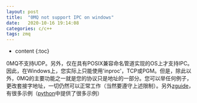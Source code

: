 ```yaml
---
layout: post
title:  "0MQ not support IPC on windows"
date:   2020-10-16 19:14:08
categories: c/c++
tags: zmq
---
```


* content
{:toc}

0MQ不支持UDP。另外，仅在具有POSIX兼容命名管道实现的OS上才支持IPC。因此，在Windows上，您实际上只能使用'inproc'，TCP或PGM。但是，除此以外，0MQ的主要功能之一就是您的协议只是地址的一部分。您可以举任何例子，更改套接字地址，一切仍然可以正常工作（当然要遵守上述限制）。另外[zguide](https://zguide.zeromq.org/)，有很多示例（[python](https://github.com/imatix/zguide/tree/master/examples/Python)中提供了很多示例）